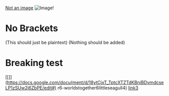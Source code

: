 [Not an image](https://www.google.com/search?q=google+images&rlz=1C1VDKB_enUS957US957&oq=google&aqs=chrome.0.69i59j46i131i199i433i465i512j69i60l3j69i65j69i60l2.560j0j7&sourceid=chrome&ie=UTF-8)
![Image!](https://www.google.com/url?sa=i&url=https%3A%2F%2Fwww.nbcnews.com%2Ftechnolog%2Fno-googling-says-google-unless-you-really-mean-it-1c9078566&psig=AOvVaw3bXU3Bhnj53CgOL62exgCv&ust=1650070120045000&source=images&cd=vfe&ved=0CAwQjRxqFwoTCLCg163slPcCFQAAAAAdAAAAABAD)


# No Brackets

(This should just be plaintext)
(Nothing should be added)


# Breaking test
[[]](https://docs.google.com/docu(ment/d/18ytCjxT_TptcXTZTdKBniBDvmdcseLP1zSUw2j6ZbPE/edit#)
[](https://ncia.wwnorton.com/ebookworldstogethe)r6-worldstogether6littleseagull4)
[link3](https://lego.com)